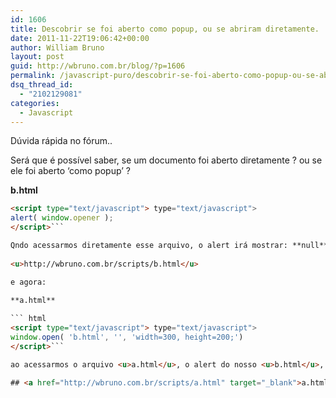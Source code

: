 ```yaml
---
id: 1606
title: Descobrir se foi aberto como popup, ou se abriram diretamente.
date: 2011-11-22T19:06:42+00:00
author: William Bruno
layout: post
guid: http://wbruno.com.br/blog/?p=1606
permalink: /javascript-puro/descobrir-se-foi-aberto-como-popup-ou-se-abriram-diretamente/
dsq_thread_id:
  - "2102129081"
categories:
  - Javascript
---
```

Dúvida rápida no fórum..
  
Será que é possível saber, se um documento foi aberto diretamente ? ou se ele foi aberto &#8216;como popup&#8217; ?
  
<!--more-->

**b.html**

``` html
<script type="text/javascript"> type="text/javascript">
alert( window.opener );
</script>```

Qndo acessarmos diretamente esse arquivo, o alert irá mostrar: **null** (digitando na url, ou copiando e colando daqui)
  
<u>http://wbruno.com.br/scripts/b.html</u>

e agora:
  
**a.html**

``` html
<script type="text/javascript"> type="text/javascript">
window.open( 'b.html', '', 'width=300, height=200;')
</script>```

ao acessarmos o arquivo <u>a.html</u>, o alert do nosso <u>b.html</u>, **que foi aberto como popup**, irá mostrar: **[Object Window]**

## <a href="http://wbruno.com.br/scripts/a.html" target="_blank">a.html</a>
